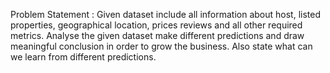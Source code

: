 Problem Statement :
Given dataset include all information about host, listed properties, geographical location, prices reviews and all other required metrics. Analyse the given dataset make different predictions and draw meaningful conclusion in order to grow the business. Also state what can we learn from different predictions.  

